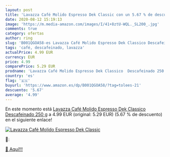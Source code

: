 ```yaml
---
layout: post
title: 'Lavazza Café Molido Espresso Dek Classic con un 5.67 % de descuento'
date: 2020-08-12 15:19:13
image: 'https://m.media-amazon.com/images/I/41+8ztU-WQL._SL200_.jpg'
comments: true
category: ofertas
author: ring
slug: 'B001QGOA58-es Lavazza Café Molido Espresso Dek Classico Descafeinado 250 g'
tags: 'café, descafeinado, lavazza'
actualPrice: 4.99 EUR
currency: EUR
price: 4.99
comparePrice: 5.29 EUR
prodname: 'Lavazza Café Molido Espresso Dek Classico  Descafeinado 250 g'
country: 'es'
flag: '🇪🇸'
buyurl: 'https://www.amazon.es/dp/B001QGOA58/?tag=tolees-21'
descuento: '5.67'
average: '4.99'
---
```


En este momento está [Lavazza Café Molido Espresso Dek Classico  Descafeinado 250 g](https://www.amazon.es/dp/B001QGOA58/?tag=tolees-21) a 4.99 EUR (original: 5.29 EUR) (5.67 %  de descuento) en el siguiente enlace!

[![Lavazza Café Molido Espresso Dek Classic](https://m.media-amazon.com/images/I/41+8ztU-WQL._SL200_.jpg)](https://www.amazon.es/dp/B001QGOA58/?tag=tolees-21)

🔎:


[🛒 Aquí!!!](https://www.amazon.es/dp/B001QGOA58/?tag=tolees-21)
